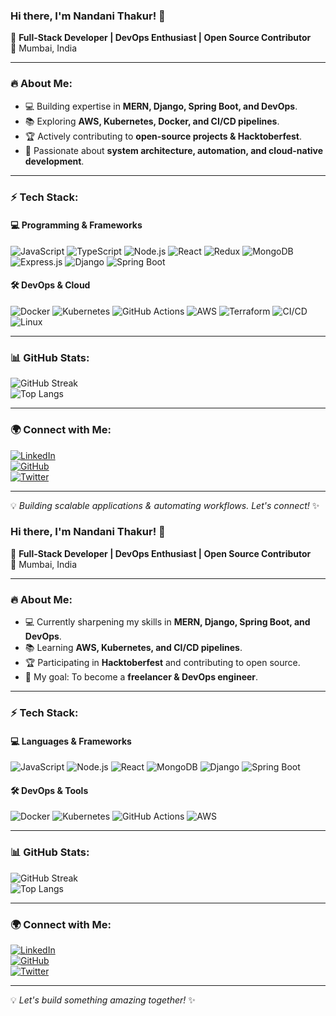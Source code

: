 ### Hi there, I'm Nandani Thakur! 👋  

🚀 **Full-Stack Developer | DevOps Enthusiast | Open Source Contributor**  
📍 Mumbai, India  

---

### 🔥 About Me:
- 💻 Building expertise in **MERN, Django, Spring Boot, and DevOps**.
- 📚 Exploring **AWS, Kubernetes, Docker, and CI/CD pipelines**.
- 🏆 Actively contributing to **open-source projects & Hacktoberfest**.
- 🎯 Passionate about **system architecture, automation, and cloud-native development**.

---

### ⚡ Tech Stack:
#### 💻 **Programming & Frameworks**
![JavaScript](https://img.shields.io/badge/-JavaScript-F7DF1E?style=flat&logo=javascript&logoColor=black) 
![TypeScript](https://img.shields.io/badge/-TypeScript-3178C6?style=flat&logo=typescript&logoColor=white) 
![Node.js](https://img.shields.io/badge/-Node.js-339933?style=flat&logo=node.js&logoColor=white) 
![React](https://img.shields.io/badge/-React-61DAFB?style=flat&logo=react&logoColor=black) 
![Redux](https://img.shields.io/badge/-Redux-764ABC?style=flat&logo=redux&logoColor=white) 
![MongoDB](https://img.shields.io/badge/-MongoDB-47A248?style=flat&logo=mongodb&logoColor=white) 
![Express.js](https://img.shields.io/badge/-Express.js-000000?style=flat&logo=express&logoColor=white) 
![Django](https://img.shields.io/badge/-Django-092E20?style=flat&logo=django&logoColor=white) 
![Spring Boot](https://img.shields.io/badge/-Spring%20Boot-6DB33F?style=flat&logo=spring-boot&logoColor=white) 

#### 🛠️ **DevOps & Cloud**
![Docker](https://img.shields.io/badge/-Docker-2496ED?style=flat&logo=docker&logoColor=white) 
![Kubernetes](https://img.shields.io/badge/-Kubernetes-326CE5?style=flat&logo=kubernetes&logoColor=white) 
![GitHub Actions](https://img.shields.io/badge/-GitHub%20Actions-2088FF?style=flat&logo=github-actions&logoColor=white) 
![AWS](https://img.shields.io/badge/-AWS-FF9900?style=flat&logo=amazon-aws&logoColor=white) 
![Terraform](https://img.shields.io/badge/-Terraform-623CE4?style=flat&logo=terraform&logoColor=white) 
![CI/CD](https://img.shields.io/badge/-CI/CD-0A66C2?style=flat&logo=github&logoColor=white) 
![Linux](https://img.shields.io/badge/-Linux-FCC624?style=flat&logo=linux&logoColor=black) 

---

### 📊 GitHub Stats:
![GitHub Streak](https://github-readme-streak-stats.herokuapp.com/?user=nandani-thakur&theme=react)  
![Top Langs](https://github-readme-stats.vercel.app/api/top-langs/?username=nandani-thakur&layout=compact&theme=react)  

---

### 🌍 Connect with Me:
[![LinkedIn](https://img.shields.io/badge/-LinkedIn-0077B5?style=flat&logo=linkedin&logoColor=white)](https://linkedin.com/in/nandani-thakur)  
[![GitHub](https://img.shields.io/badge/-GitHub-181717?style=flat&logo=github&logoColor=white)](https://github.com/nandani-thakur)  
[![Twitter](https://img.shields.io/badge/-Twitter-1DA1F2?style=flat&logo=twitter&logoColor=white)](https://twitter.com/nandani-thakur)  

---

💡 *Building scalable applications & automating workflows. Let's connect!* ✨


### Hi there, I'm Nandani Thakur! 👋  

🚀 **Full-Stack Developer | DevOps Enthusiast | Open Source Contributor**  
📍 Mumbai, India  

---

### 🔥 About Me:
- 💻 Currently sharpening my skills in **MERN, Django, Spring Boot, and DevOps**.
- 📚 Learning **AWS, Kubernetes, and CI/CD pipelines**.
- 🏆 Participating in **Hacktoberfest** and contributing to open source.
- 🎯 My goal: To become a **freelancer & DevOps engineer**.

---

### ⚡ Tech Stack:
#### 💻 **Languages & Frameworks**
![JavaScript](https://img.shields.io/badge/-JavaScript-F7DF1E?style=flat&logo=javascript&logoColor=black) 
![Node.js](https://img.shields.io/badge/-Node.js-339933?style=flat&logo=node.js&logoColor=white) 
![React](https://img.shields.io/badge/-React-61DAFB?style=flat&logo=react&logoColor=black) 
![MongoDB](https://img.shields.io/badge/-MongoDB-47A248?style=flat&logo=mongodb&logoColor=white) 
![Django](https://img.shields.io/badge/-Django-092E20?style=flat&logo=django&logoColor=white) 
![Spring Boot](https://img.shields.io/badge/-Spring%20Boot-6DB33F?style=flat&logo=spring-boot&logoColor=white) 

#### 🛠️ **DevOps & Tools**
![Docker](https://img.shields.io/badge/-Docker-2496ED?style=flat&logo=docker&logoColor=white) 
![Kubernetes](https://img.shields.io/badge/-Kubernetes-326CE5?style=flat&logo=kubernetes&logoColor=white) 
![GitHub Actions](https://img.shields.io/badge/-GitHub%20Actions-2088FF?style=flat&logo=github-actions&logoColor=white) 
![AWS](https://img.shields.io/badge/-AWS-FF9900?style=flat&logo=amazon-aws&logoColor=white) 

---

### 📊 GitHub Stats:
![GitHub Streak](https://github-readme-streak-stats.herokuapp.com/?user=nandani-thakur&theme=react)  
![Top Langs](https://github-readme-stats.vercel.app/api/top-langs/?username=nandani-thakur&layout=compact&theme=react)  

---

### 🌍 Connect with Me:
[![LinkedIn](https://img.shields.io/badge/-LinkedIn-0077B5?style=flat&logo=linkedin&logoColor=white)](https://linkedin.com/in/nandani-thakur)  
[![GitHub](https://img.shields.io/badge/-GitHub-181717?style=flat&logo=github&logoColor=white)](https://github.com/nandani-thakur)  
[![Twitter](https://img.shields.io/badge/-Twitter-1DA1F2?style=flat&logo=twitter&logoColor=white)](https://twitter.com/nandani-thakur)  

---

💡 *Let's build something amazing together!* ✨

<!--
**NandaniThakur/NandaniThakur** is a ✨ _special_ ✨ repository because its `README.md` (this file) appears on your GitHub profile.

Here are some ideas to get you started:

- 🔭 I’m currently working on ...
- 🌱 I’m currently learning ...
- 👯 I’m looking to collaborate on ...
- 🤔 I’m looking for help with ...
- 💬 Ask me about ...
- 📫 How to reach me: ...
- 😄 Pronouns: ...
- ⚡ Fun fact: ...
-->
